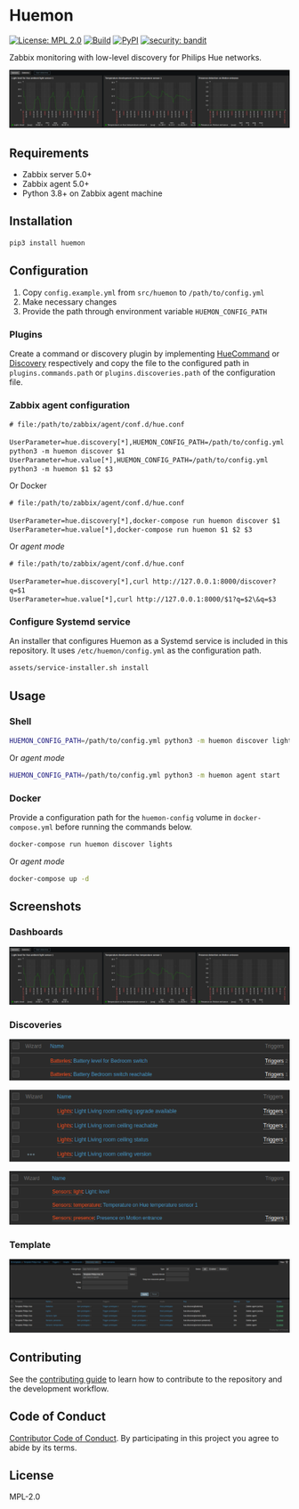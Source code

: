# Huemon

[![License: MPL 2.0](https://img.shields.io/badge/License-MPL%202.0-brightgreen.svg)](https://opensource.org/licenses/MPL-2.0)
[![Build](https://github.com/edeckers/huemon/actions/workflows/test.yml/badge.svg?branch=develop)](https://github.com/edeckers/huemon/actions/workflows/test.yml)
[![PyPI](https://img.shields.io/pypi/v/huemon.svg?maxAge=3600)](https://pypi.org/project/huemon)
[![security: bandit](https://img.shields.io/badge/security-bandit-yellow.svg)](https://github.com/PyCQA/bandit)

Zabbix monitoring with low-level discovery for Philips Hue networks.

![Dashboard: sensors](https://raw.githubusercontent.com/edeckers/huemon/develop/assets/docs/dashboard-sensors.png?raw=true "Dashboard: sensors")

## Requirements

- Zabbix server 5.0+
- Zabbix agent 5.0+
- Python 3.8+ on Zabbix agent machine

## Installation

```bash
pip3 install huemon
```

## Configuration

1. Copy `config.example.yml` from `src/huemon` to `/path/to/config.yml`
2. Make necessary changes
3. Provide the path through environment variable `HUEMON_CONFIG_PATH`

### Plugins

Create a command or discovery plugin by implementing [HueCommand](src/huemon/commands/hue_command_interface.py) or [Discovery](src/huemon/discoveries/discovery_interface.py) respectively and copy the file to the configured path in `plugins.commands.path` or `plugins.discoveries.path` of the configuration file.

### Zabbix agent configuration

```
# file:/path/to/zabbix/agent/conf.d/hue.conf

UserParameter=hue.discovery[*],HUEMON_CONFIG_PATH=/path/to/config.yml python3 -m huemon discover $1
UserParameter=hue.value[*],HUEMON_CONFIG_PATH=/path/to/config.yml python3 -m huemon $1 $2 $3
```

Or Docker

```
# file:/path/to/zabbix/agent/conf.d/hue.conf

UserParameter=hue.discovery[*],docker-compose run huemon discover $1
UserParameter=hue.value[*],docker-compose run huemon $1 $2 $3
```

Or _agent mode_

```
# file:/path/to/zabbix/agent/conf.d/hue.conf

UserParameter=hue.discovery[*],curl http://127.0.0.1:8000/discover?q=$1
UserParameter=hue.value[*],curl http://127.0.0.1:8000/$1?q=$2\&q=$3
```

### Configure Systemd service

An installer that configures Huemon as a Systemd service is included in this repository. It uses `/etc/huemon/config.yml` as the configuration path.

```bash
assets/service-installer.sh install
```

## Usage

### Shell

```bash
HUEMON_CONFIG_PATH=/path/to/config.yml python3 -m huemon discover lights
```

Or _agent mode_

```bash
HUEMON_CONFIG_PATH=/path/to/config.yml python3 -m huemon agent start
```

### Docker

Provide a configuration path for the `huemon-config` volume in `docker-compose.yml` before running the commands below.

```bash
docker-compose run huemon discover lights
```

Or _agent mode_

```bash
docker-compose up -d
```

## Screenshots

### Dashboards
![Dashboard: sensors](https://raw.githubusercontent.com/edeckers/huemon/develop/assets/docs/dashboard-sensors.png?raw=true "Dashboard: sensors")

### Discoveries

![Discoveries: batteries](https://raw.githubusercontent.com/edeckers/huemon/develop/assets/docs/discoveries-batteries.png?raw=true "Discoveries: batteries")

![Discoveries: lights](https://raw.githubusercontent.com/edeckers/huemon/develop/assets/docs/discoveries-lights.png?raw=true "Discoveries: lights")

![Discoveries: sensors](https://raw.githubusercontent.com/edeckers/huemon/develop/assets/docs/discoveries-sensors.png?raw=true "Discoveries: sensors")

### Template

![Template](https://raw.githubusercontent.com/edeckers/huemon/develop/assets/docs/template-discoveries.png?raw=true "Template")

## Contributing

See the [contributing guide](CONTRIBUTING.md) to learn how to contribute to the  repository and the development workflow.

## Code of Conduct

[Contributor Code of Conduct](CODE_OF_CONDUCT.md). By participating in this project you agree to abide by its terms.

## License

MPL-2.0
